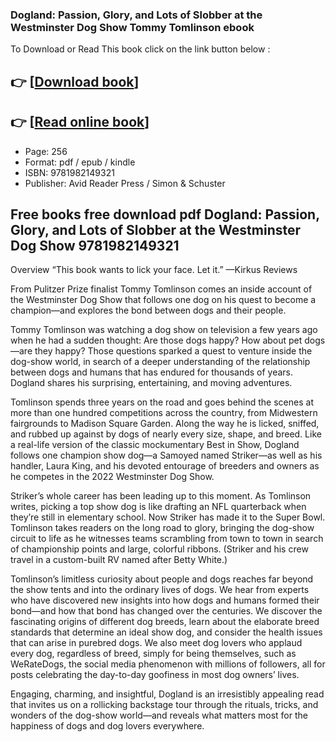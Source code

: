 ### Dogland: Passion, Glory, and Lots of Slobber at the Westminster Dog Show Tommy Tomlinson ebook

To Download or Read This book click on the link button below :

## 👉  [**[Download book](http://filesbooks.info/download.php?group=book&from=github.com&id=707379&lnk=1079 "Download book")**]

## 👉  [**[Read online book](http://filesbooks.info/download.php?group=book&from=github.com&id=707379&lnk=1079 "Read online book")**]


* Page: 256
* Format: pdf / epub / kindle
* ISBN: 9781982149321
* Publisher: Avid Reader Press / Simon &amp; Schuster



## Free books free download pdf Dogland: Passion, Glory, and Lots of Slobber at the Westminster Dog Show 9781982149321


Overview
“This book wants to lick your face. Let it.” —Kirkus Reviews
 
 From Pulitzer Prize finalist Tommy Tomlinson comes an inside account of the Westminster Dog Show that follows one dog on his quest to become a champion—and explores the bond between dogs and their people.
 
 Tommy Tomlinson was watching a dog show on television a few years ago when he had a sudden thought: Are those dogs happy? How about pet dogs—are they happy? Those questions sparked a quest to venture inside the dog-show world, in search of a deeper understanding of the relationship between dogs and humans that has endured for thousands of years. Dogland shares his surprising, entertaining, and moving adventures.
 
 Tomlinson spends three years on the road and goes behind the scenes at more than one hundred competitions across the country, from Midwestern fairgrounds to Madison Square Garden. Along the way he is licked, sniffed, and rubbed up against by dogs of nearly every size, shape, and breed. Like a real-life version of the classic mockumentary Best in Show, Dogland follows one champion show dog—a Samoyed named Striker—as well as his handler, Laura King, and his devoted entourage of breeders and owners as he competes in the 2022 Westminster Dog Show.
 
 Striker’s whole career has been leading up to this moment. As Tomlinson writes, picking a top show dog is like drafting an NFL quarterback when they’re still in elementary school. Now Striker has made it to the Super Bowl. Tomlinson takes readers on the long road to glory, bringing the dog-show circuit to life as he witnesses teams scrambling from town to town in search of championship points and large, colorful ribbons. (Striker and his crew travel in a custom-built RV named after Betty White.)
 
 Tomlinson’s limitless curiosity about people and dogs reaches far beyond the show tents and into the ordinary lives of dogs. We hear from experts who have discovered new insights into how dogs and humans formed their bond—and how that bond has changed over the centuries. We discover the fascinating origins of different dog breeds, learn about the elaborate breed standards that determine an ideal show dog, and consider the health issues that can arise in purebred dogs. We also meet dog lovers who applaud every dog, regardless of breed, simply for being themselves, such as WeRateDogs, the social media phenomenon with millions of followers, all for posts celebrating the day-to-day goofiness in most dog owners’ lives.
 
 Engaging, charming, and insightful, Dogland is an irresistibly appealing read that invites us on a rollicking backstage tour through the rituals, tricks, and wonders of the dog-show world—and reveals what matters most for the happiness of dogs and dog lovers everywhere.



